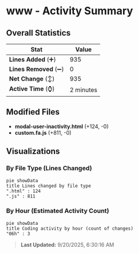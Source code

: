 # www - Activity Summary 

## Overall Statistics

| Stat                   | Value                                                             |
| ---------------------- | ----------------------------------------------------------------- |
| **Lines Added** (➕)   | 935                                          |
| **Lines Removed** (➖) | 0                                        |
| **Net Change** (↕)    | 935                |
| **Active Time** (⌚)   | 2 minutes |


## Modified Files
- **modal-user-inactivity.html** (+124, -0)
- **custom.fa.js** (+811, -0)

## Visualizations

### By File Type (Lines Changed)

```mermaid
pie showData
title Lines changed by file type
".html" : 124
".js" : 811
```

### By Hour (Estimated Activity Count)

```mermaid
pie showData
title Coding activity by hour (count of changes)
"06h" : 3
```


> **Last Updated:** 9/20/2025, 6:30:16 AM